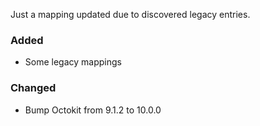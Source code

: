 Just a mapping updated due to discovered legacy entries.

### Added
* Some legacy mappings

### Changed
* Bump Octokit from 9.1.2 to 10.0.0
